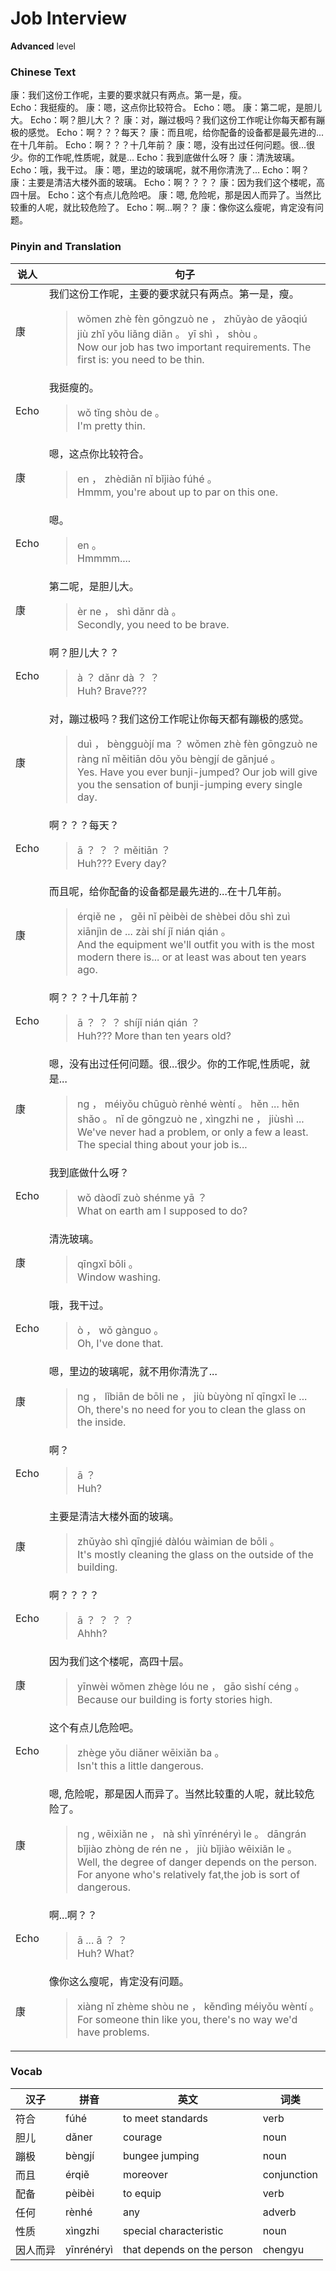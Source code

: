 # Job Interview
**Advanced** level
### Chinese Text
康：我们这份工作呢，主要的要求就只有两点。第一是，瘦。<br />Echo：我挺瘦的。
康：嗯，这点你比较符合。
Echo：嗯。
康：第二呢，是胆儿大。
Echo：啊？胆儿大？？
康：对，蹦过极吗？我们这份工作呢让你每天都有蹦极的感觉。
Echo：啊？？？每天？
康：而且呢，给你配备的设备都是最先进的...在十几年前。
Echo：啊？？？十几年前？
康：嗯，没有出过任何问题。很...很少。你的工作呢,性质呢，就是...
Echo：我到底做什么呀？
康：清洗玻璃。
Echo：哦，我干过。
康：嗯，里边的玻璃呢，就不用你清洗了...
Echo：啊？
康：主要是清洁大楼外面的玻璃。
Echo：啊？？？？
康：因为我们这个楼呢，高四十层。
Echo：这个有点儿危险吧。
康：嗯, 危险呢，那是因人而异了。当然比较重的人呢，就比较危险了。
Echo：啊...啊？？
康：像你这么瘦呢，肯定没有问题。

### Pinyin and Translation
|说人|句子|
|----|----|
|康|我们这份工作呢，主要的要求就只有两点。第一是，瘦。<blockquote>wǒmen zhè fèn gōngzuò ne ， zhǔyào de yāoqiú jiù zhǐ yǒu liǎng diǎn 。 yī shì ， shòu 。<br />Now our job has two important requirements. The first is: you need to be thin.</blockquote>|
|Echo|我挺瘦的。<blockquote>wǒ tǐng shòu de 。<br />I'm pretty thin.</blockquote>|
|康|嗯，这点你比较符合。<blockquote>en ， zhèdiǎn nǐ bǐjiào fúhé 。<br />Hmmm, you're about up to par on this one.</blockquote>|
|Echo|嗯。<blockquote>en 。<br />Hmmmm....</blockquote>|
|康|第二呢，是胆儿大。<blockquote>èr ne ， shì dǎnr dà 。<br />Secondly, you need to be brave.</blockquote>|
|Echo|啊？胆儿大？？<blockquote>à ？ dǎnr dà ？ ？<br />Huh? Brave???</blockquote>|
|康|对，蹦过极吗？我们这份工作呢让你每天都有蹦极的感觉。<blockquote>duì ， bèngguòjí ma ？ wǒmen zhè fèn gōngzuò ne ràng nǐ měitiān dōu yǒu bèngjí de gǎnjué 。<br />Yes. Have you ever bunji-jumped? Our job will give you the sensation of bunji-jumping every single day.</blockquote>|
|Echo|啊？？？每天？<blockquote>ā ？ ？ ？ měitiān ？<br />Huh??? Every day?</blockquote>|
|康|而且呢，给你配备的设备都是最先进的...在十几年前。<blockquote>érqiě ne ， gěi nǐ pèibèi de shèbei dōu shì zuì xiānjìn de ... zài shí jǐ nián qián 。<br />And the equipment we'll outfit you with is the most modern there is... or at least was about ten years ago.</blockquote>|
|Echo|啊？？？十几年前？<blockquote>ā ？ ？ ？ shíjǐ nián qián ？<br />Huh??? More than ten years old?</blockquote>|
|康|嗯，没有出过任何问题。很...很少。你的工作呢,性质呢，就是...<blockquote>ng ， méiyǒu chūguò rènhé wèntí 。 hěn ... hěn shǎo 。 nǐ de gōngzuò ne , xìngzhi ne ， jiùshì ...<br />We've never had a problem, or only a few a least. The special thing about your job is...</blockquote>|
|Echo|我到底做什么呀？<blockquote>wǒ dàodǐ zuò shénme yā ？<br />What on earth am I supposed to do?</blockquote>|
|康|清洗玻璃。<blockquote>qīngxǐ bōli 。<br />Window washing.</blockquote>|
|Echo|哦，我干过。<blockquote>ò ， wǒ gànguo 。<br />Oh, I've done that.</blockquote>|
|康|嗯，里边的玻璃呢，就不用你清洗了...<blockquote>ng ， lǐbiān de bōli ne ， jiù bùyòng nǐ qīngxǐ le ...<br />Oh, there's no need for you to clean the glass on the inside.</blockquote>|
|Echo|啊？<blockquote>ā ？<br />Huh?</blockquote>|
|康|主要是清洁大楼外面的玻璃。<blockquote>zhǔyào shì qīngjié dàlóu wàimian de bōli 。<br />It's mostly cleaning the glass on the outside of the building.</blockquote>|
|Echo|啊？？？？<blockquote>ā ？ ？ ？ ？<br />Ahhh?</blockquote>|
|康|因为我们这个楼呢，高四十层。<blockquote>yīnwèi wǒmen zhège lóu ne ， gāo sìshí céng 。<br />Because our building is forty stories high.</blockquote>|
|Echo|这个有点儿危险吧。<blockquote>zhège yǒu diǎner wēixiǎn ba 。<br />Isn't this a little dangerous.</blockquote>|
|康|嗯, 危险呢，那是因人而异了。当然比较重的人呢，就比较危险了。<blockquote>ng , wēixiǎn ne ， nà shì yīnrénéryì le 。 dāngrán bǐjiào zhòng de rén ne ， jiù bǐjiào wēixiǎn le 。<br />Well, the degree of danger depends on the person. For anyone who's relatively fat,the job is sort of dangerous.</blockquote>|
|Echo|啊...啊？？<blockquote>ā ... ā ？ ？<br />Huh? What?</blockquote>|
|康|像你这么瘦呢，肯定没有问题。<blockquote>xiàng nǐ zhème shòu ne ， kěndìng méiyǒu wèntí 。<br />For someone thin like you, there's no way we'd have problems.</blockquote>|
### Vocab
|汉子|拼音|英文|词类|
|----|----|----|----|
|符合|fúhé|to meet standards|verb|
|胆儿|dǎner|courage|noun|
|蹦极|bèngjí|bungee jumping|noun|
|而且|érqiě|moreover|conjunction|
|配备|pèibèi|to equip|verb|
|任何|rènhé|any|adverb|
|性质|xìngzhi|special characteristic|noun|
|因人而异|yīnrénéryì|that depends on the person|chengyu|